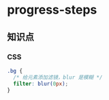 # progress-steps

## 知识点

### CSS

```css
.bg {
  /* 给元素添加滤镜，blur 是模糊 */
  filter: blur(0px);
}
```

